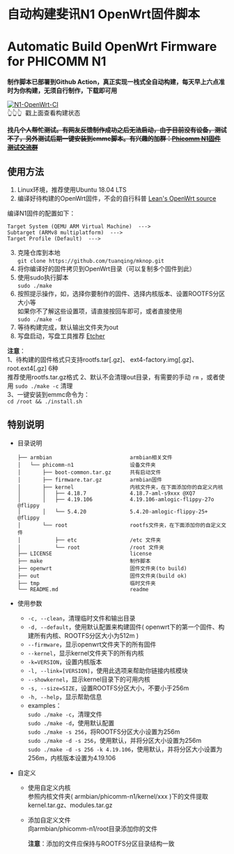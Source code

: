# 自动构建斐讯N1 OpenWrt固件脚本

# Automatic Build OpenWrt Firmware for PHICOMM N1

**制作脚本已部署到Github Action，真正实现一栈式全自动构建，每天早上六点准时为你构建，无须自行制作，下载即可用**

[![N1-OpenWrt-CI](https://github.com/tuanqing/mknop/workflows/N1-OpenWrt-CI/badge.svg?branch=master&event=repository_dispatch)](https://github.com/tuanqing/mknop/actions)  
 👆👆👆&nbsp;&nbsp;戳上面查看构建状态

**~~找几个人帮忙测试。有网友反馈制作成功之后无法启动，由于目前没有设备，测试不了，另外测试后期一键安装到emmc脚本。有兴趣的加群：[Phicomm N1固件测试交流群](https://shang.qq.com/wpa/qunwpa?idkey=f9af48e72576fd9cdb69690a96a89a3a1a1dfbedc3ae1b9f3174c00886b96477)~~**

## 使用方法

1. Linux环境，推荐使用Ubuntu 18.04 LTS
2. 编译好待构建的OpenWrt固件，不会的自行科普 [Lean's OpenWrt source](https://github.com/coolsnowwolf/lede "Lean's OpenWrt source")  

编译N1固件的配置如下：
``` 
Target System (QEMU ARM Virtual Machine)  --->
Subtarget (ARMv8 multiplatform)  --->
Target Profile (Default)  --->
```

3. 克隆仓库到本地  
`git clone https://github.com/tuanqing/mknop.git` 
4. 将你编译好的固件拷贝到OpenWrt目录（可以复制多个固件到此）
5. 使用sudo执行脚本  
`sudo ./make` 
6. 按照提示操作，如，选择你要制作的固件、选择内核版本、设置ROOTFS分区大小等  
   如果你不了解这些设置项，请直接按回车即可，或者直接使用  
   `sudo ./make -d`
7. 等待构建完成，默认输出文件夹为out
8. 写盘启动，写盘工具推荐 [Etcher](https://github.com/balena-io/etcher/releases/download/v1.5.80/balenaEtcher-Portable-1.5.80.exe)

**注意**：  
1、待构建的固件格式只支持rootfs.tar[.gz]、 ext4-factory.img[.gz]、root.ext4[.gz] 6种  
   推荐使用rootfs.tar.gz格式
2、默认不会清理out目录，有需要的手动 `rm` ，或者使用 `sudo ./make -c` 清理  
3、一键安装到emmc命令为：  
`cd /root && ./install.sh`

## 特别说明

* 目录说明
   ```
   ├── armbian                         armbian相关文件
   │   └── phicomm-n1                  设备文件夹
   │       ├── boot-common.tar.gz      共有启动文件
   │       ├── firmware.tar.gz         armbian固件
   │       ├── kernel                  内核文件夹，在下面添加你的自定义内核
   │       │   ├── 4.18.7              4.18.7-aml-s9xxx @XQ7
   │       │   ├── 4.19.106            4.19.106-amlogic-flippy-27o @flippy
   │       │   └── 5.4.20              5.4.20-amlogic-flippy-25+ @flippy
   │       └── root                    rootfs文件夹，在下面添加你的自定义文件
   │           ├── etc                 /etc 文件夹
   │           └── root                /root 文件夹
   ├── LICENSE                         license
   ├── make                            制作脚本
   ├── openwrt                         固件文件夹(to build)
   ├── out                             固件文件夹(build ok)
   ├── tmp                             临时文件夹
   └── README.md                       readme
   ```

* 使用参数
   * `-c, --clean`，清理临时文件和输出目录
   * `-d, --default`，使用默认配置来构建固件( openwrt下的第一个固件、构建所有内核、ROOTFS分区大小为512m )
   * `--firmware`，显示openwrt文件夹下的所有固件
   * `--kernel`，显示kernel文件夹下的所有内核
   * `-k=VERSION`，设置内核版本
   * `-l, --link=[VERSION]`，使用此选项来帮助你链接内核模块
   * `--showkernel`，显示kernel目录下的可用内核
   * `-s, --size=SIZE`，设置ROOTFS分区大小，不要小于256m
   * `-h, --help`，显示帮助信息
   * examples：  
`sudo ./make -c`，清理文件  
`sudo ./make -d`，使用默认配置  
`sudo ./make -s 256`，将ROOTFS分区大小设置为256m  
`sudo ./make -d -s 256`，使用默认，并将分区大小设置为256m  
`sudo ./make -d -s 256 -k 4.19.106`，使用默认，并将分区大小设置为256m，内核版本设置为4.19.106  

* 自定义
   * 使用自定义内核  
     参照内核文件夹( armbian/phicomm-n1/kernel/xxx )下的文件提取kernel.tar.gz、modules.tar.gz

   * 添加自定义文件  
      向armbian/phicomm-n1/root目录添加你的文件

      **注意**：添加的文件应保持与ROOTFS分区目录结构一致